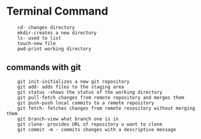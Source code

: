 # Terminal Command

        cd- changes directory
        mkdir-creates a new directory
        ls- used to list
        touch-new file
        pwd-print working directory 

## commands with git
        git init-initializes a new git repository
        git add- adds files to the staging area
        git status -shows the status of the working directory
        git pull-fetch changes from remote repository and merges them
        git push-push local commits to a remote repository
        git fetch- fetches changes from remote resository without merging them
        git branch-view what branch one is in
        git clone- provides URL of repository u want to clone
        git commit -m - commits changes with a descriptive message
        

